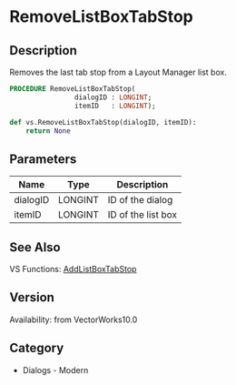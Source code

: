 # RemoveListBoxTabStop

## Description
Removes the last tab stop from a Layout Manager list box.

```pascal
PROCEDURE RemoveListBoxTabStop(
				dialogID : LONGINT;
				itemID   : LONGINT);
```

```python
def vs.RemoveListBoxTabStop(dialogID, itemID):
    return None
```

## Parameters
|Name|Type|Description|
|---|---|---|
|dialogID|LONGINT|ID of the dialog|
|itemID|LONGINT|ID of the list box|

## See Also
VS Functions:
[AddListBoxTabStop](AddListBoxTabStop.md)

## Version
Availability: from VectorWorks10.0

## Category
* Dialogs - Modern

